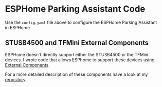 # ESPHome Parking Assistant Code

Use the ```config.yaml``` file above to configure the ESPHome Parking Assistant in ESPHome.

## STUSB4500 and TFMini External Components

ESPHome doesn't directly support either the STUSB4500 or the TFMini devices. I wrote code that allows ESPhome to support these devices using [External Components](https://esphome.io/components/external_components.html). 

For a more detailed description of these components have a look at my [repository](https://github.com/mikelawrence/ESPHome-Components).